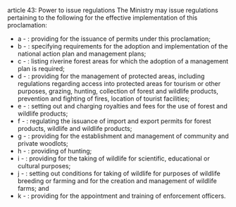 article 43: Power to issue regulations
The Ministry may issue regulations pertaining to the following for the effective implementation of this proclamation:
<ul>
			<li>a - : providing for the issuance of permits under this proclamation;<ul>
			</ul></li>			<li>b - : specifying requirements for the adoption and implementation of the national action plan and management plans;<ul>
			</ul></li>			<li>c - : listing riverine forest areas for which the adoption of a management plan is required;<ul>
			</ul></li>			<li>d - : providing for the management of protected areas, including regulations regarding access into protected areas for tourism or other purposes, grazing, hunting, collection of forest and wildlife products, prevention and fighting of fires, location of tourist facilities;<ul>
			</ul></li>			<li>e - : setting out and charging royalties and fees for the use of forest and wildlife products;<ul>
			</ul></li>			<li>f - : regulating the issuance of import and export permits for forest products, wildlife and wildlife products;<ul>
			</ul></li>			<li>g - : providing for the establishment and management of community and private woodlots;<ul>
			</ul></li>			<li>h - : providing of hunting;<ul>
			</ul></li>			<li>i - : providing for the taking of wildlife for scientific, educational or cultural purposes;<ul>
			</ul></li>			<li>j - : setting out conditions for taking of wildlife for purposes of wildlife breeding or farming and for the creation and management of wildlife farms; and<ul>
			</ul></li>			<li>k - : providing for the appointment and training of enforcement officers.<ul>
			</ul></li></ul>